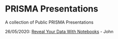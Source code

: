 # PRISMA Presentations

A collection of Public PRISMA Presentations

26/05/2020: [Reveal Your Data With Notebooks](https://prisma-capacity.github.io/presentations/reveal-your-data-with-notebooks/#slide=1) - John